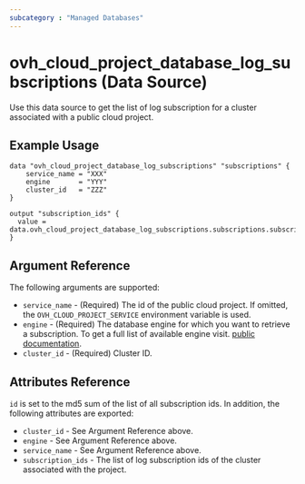 ```yaml
---
subcategory : "Managed Databases"
---
```


# ovh_cloud_project_database_log_subscriptions (Data Source)

Use this data source to get the list of log subscription for a cluster associated with a public cloud project.

## Example Usage

```hcl
data "ovh_cloud_project_database_log_subscriptions" "subscriptions" {
    service_name = "XXX"
    engine       = "YYY"
    cluster_id   = "ZZZ"
}

output "subscription_ids" {
  value = data.ovh_cloud_project_database_log_subscriptions.subscriptions.subscription_ids
}
```

## Argument Reference

The following arguments are supported:

* `service_name` - (Required) The id of the public cloud project. If omitted,
  the `OVH_CLOUD_PROJECT_SERVICE` environment variable is used.
* `engine` - (Required) The database engine for which you want to retrieve a subscription. To get a full list of available engine visit.
[public documentation](https://docs.ovh.com/gb/en/publiccloud/databases).
* `cluster_id` - (Required) Cluster ID.

## Attributes Reference

`id` is set to the md5 sum of the list of all subscription ids. In addition,
the following attributes are exported:

* `cluster_id` - See Argument Reference above.
* `engine` - See Argument Reference above.
* `service_name` - See Argument Reference above.
* `subscription_ids` - The list of log subscription ids of the cluster associated with the project.